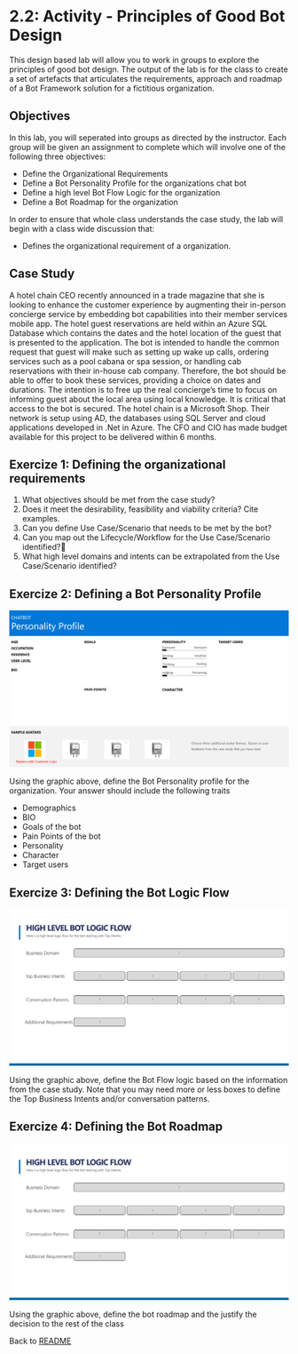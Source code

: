 # 2.2: Activity - Principles of Good Bot Design 

This design based lab will allow you to work in groups to explore the principles of good bot design. The output of the lab is for the class to create a set of artefacts that articulates the requirements, approach and roadmap of a Bot Framework solution for a fictitious organization.


## Objectives
In this lab, you will seperated into groups as directed by the instructor. Each group will be given an assignment to complete which will involve one of the following three objectives:

- Define the Organizational Requirements
- Define a Bot Personality Profile for the organizations chat bot
- Define a high level Bot Flow Logic for the organization
- Define a Bot Roadmap for the organization

In order to ensure that whole class understands the case study, the lab will begin with a class wide discussion that:

- Defines the organizational requirement of a organization.


## Case Study

A hotel chain CEO recently announced in a trade magazine that she is looking to enhance the customer experience by augmenting their in-person concierge service by embedding bot capabilities into their member services mobile app. The hotel guest reservations are held within an Azure SQL Database which contains the dates and the hotel location of the guest that is presented to the application. The bot is intended to handle the common request that guest will make such as setting up wake up calls, ordering services such as a pool cabana or spa session, or handling cab reservations with their in-house cab company. Therefore, the bot should be able to offer to book these services, providing a choice on dates and durations. The intention is to free up the real concierge’s time to focus on informing guest about the local area using local knowledge. It is critical that access to the bot is secured. The hotel chain is a Microsoft Shop. Their network is setup using AD, the databases using SQL Server and cloud applications developed in .Net in Azure. The CFO and CIO has made budget available for this project to be delivered within 6 months.


## Exercize 1: Defining the organizational requirements

1. What objectives should be met from the case study?
2. Does it meet the desirability, feasibility and viability criteria? Cite examples.
3. Can you define Use Case/Scenario that needs to be met by the bot?
4. Can you map out the Lifecycle/Workflow for the Use Case/Scenario identified?
5. What high level domains and intents can be extrapolated from the Use Case/Scenario identified?


## Exercize 2: Defining a Bot Personality Profile 

![Defining a Bot Personality Profile](./resources/assets/sess_2.1_Lab_1.2.jpg)

Using the graphic above, define the Bot Personality profile for the organization. Your answer should include the following traits

* Demographics
* BIO
* Goals of the bot
* Pain Points of the bot
* Personality
* Character
* Target users

## Exercize 3: Defining the Bot Logic Flow

![High Level Bot Logic Flow](./resources/assets/sess_2.1_Lab_1.3.jpg)

Using the graphic above, define the Bot Flow logic based on the information from the case study. Note that you may need more or less boxes to define the Top Business Intents and/or conversation patterns.

## Exercize 4: Defining the Bot Roadmap

![Defining the Bot Roadmap](./resources/assets/sess_2.1_Lab_1.3.jpg)

Using the graphic above, define the bot roadmap and the justify the decision to the rest of the class


Back to [README](./0_README.md)
